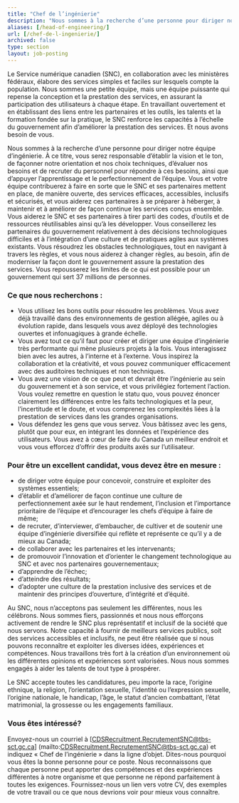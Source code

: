 ```yaml
---
title: "Chef de l’ingénierie"
description: "Nous sommes à la recherche d’une personne pour diriger notre équipe d’ingénierie. À ce titre, vous serez responsable d’établir la vision et le ton, de façonner notre orientation et nos choix techniques, d’évaluer nos besoins et de recruter du personnel pour répondre à ces besoins, ainsi que d’appuyer l’apprentissage et le perfectionnement de l’équipe."
aliases: [/head-of-engineering/]
url: [/chef-de-l-ingenierie/]
archived: false
type: section
layout: job-posting
---
```

Le Service numérique canadien (SNC), en collaboration avec les ministères fédéraux, élabore des services simples et faciles sur lesquels compte la population. Nous sommes une petite équipe, mais une équipe puissante qui repense la conception et la prestation des services, en assurant la participation des utilisateurs à chaque étape. En travaillant ouvertement et en établissant des liens entre les partenaires et les outils, les talents et la formation fondée sur la pratique, le SNC renforce les capacités à l’échelle du gouvernement afin d’améliorer la prestation des services. Et nous avons besoin de vous.

Nous sommes à la recherche d’une personne pour diriger notre équipe d’ingénierie. À ce titre, vous serez responsable d’établir la vision et le ton, de façonner notre orientation et nos choix techniques, d’évaluer nos besoins et de recruter du personnel pour répondre à ces besoins, ainsi que d’appuyer l’apprentissage et le perfectionnement de l’équipe. Vous et votre équipe contribuerez à faire en sorte que le SNC et ses partenaires mettent en place, de manière ouverte, des services efficaces, accessibles, inclusifs et sécurisés, et vous aiderez ces partenaires à se préparer à héberger, à maintenir et à améliorer de façon continue les services conçus ensemble. Vous aiderez le SNC et ses partenaires à tirer parti des codes, d’outils et de ressources réutilisables ainsi qu’à les développer. Vous conseillerez les partenaires du gouvernement relativement à des décisions technologiques difficiles et à l’intégration d’une culture et de pratiques agiles aux systèmes existants. Vous résoudrez les obstacles technologiques, tout en navigant à travers les règles, et vous nous aiderez à changer règles, au besoin, afin de moderniser la façon dont le gouvernement assure la prestation des services. Vous repousserez les limites de ce qui est possible pour un gouvernement qui sert 37 millions de personnes.

### Ce que nous recherchons&nbsp;:

* Vous utilisez les bons outils pour résoudre les problèmes. Vous avez déjà travaillé dans des environnements de gestion allégée, agiles ou à évolution rapide, dans lesquels vous avez déployé des technologies ouvertes et infonuagiques à grande échelle.
* Vous avez tout ce qu’il faut pour créer et diriger une équipe d’ingénierie très performante qui mène plusieurs projets à la fois. Vous interagissez bien avec les autres, à l’interne et à l’externe. Vous inspirez la collaboration et la créativité, et vous pouvez communiquer efficacement avec des auditoires techniques et non techniques.
* Vous avez une vision de ce que peut et devrait être l’ingénierie au sein du gouvernement et à son service, et vous privilégiez fortement l’action. Vous voulez remettre en question le statu quo, vous pouvez énoncer clairement les différences entre les faits technologiques et la peur, l’incertitude et le doute, et vous comprenez les complexités liées à la prestation de services dans les grandes organisations.
* Vous défendez les gens que vous servez. Vous bâtissez avec les gens, plutôt que pour eux, en intégrant les données et l’expérience des utilisateurs. Vous avez à cœur de faire du Canada un meilleur endroit et vous vous efforcez d’offrir des produits axés sur l’utilisateur.
	
### Pour être un excellent candidat, vous devez être en mesure&nbsp;:
	
* de diriger votre équipe pour concevoir, construire et exploiter des systèmes essentiels;
* d’établir et d’améliorer de façon continue une culture de perfectionnement axée sur le haut rendement, l’inclusion et l’importance prioritaire de l’équipe et d’encourager les chefs d’équipe à faire de même;
* de recruter, d’interviewer, d’embaucher, de cultiver et de soutenir une équipe d’ingénierie diversifiée qui reflète et représente ce qu’il y a de mieux au Canada;
* de collaborer avec les partenaires et les intervenants;
* de promouvoir l’innovation et d’orienter le changement technologique au SNC et avec nos partenaires gouvernementaux;
* d’apprendre de l’échec;
* d’atteindre des résultats;
* d’adopter une culture de la prestation inclusive des services et de maintenir des principes d’ouverture, d’intégrité et d’équité.
	
Au SNC, nous n’acceptons pas seulement les différentes, nous les célébrons. Nous sommes fiers, passionnés et nous nous efforçons activement de rendre le SNC plus représentatif et inclusif de la société que nous servons. Notre capacité à fournir de meilleurs services publics, soit des services accessibles et inclusifs, ne peut être réalisée que si nous pouvons reconnaître et exploiter les diverses idées, expériences et compétences. Nous travaillons très fort à la création d’un environnement où les différentes opinions et expériences sont valorisées. Nous nous sommes engagés à aider les talents de tout type à prospérer.
	
Le SNC accepte toutes les candidatures, peu importe la race, l’origine ethnique, la religion, l’orientation sexuelle, l’identité ou l’expression sexuelle, l’origine nationale, le handicap, l’âge, le statut d’ancien combattant, l’état matrimonial, la grossesse ou les engagements familiaux.
	
### Vous êtes intéressé?
	
Envoyez-nous un courriel à [CDSRecruitment.RecrutementSNC@tbs-sct.gc.ca] (mailto:CDSRecruitment.RecrutementSNC@tbs-sct.gc.ca) et indiquez « Chef de l’ingénierie » dans la ligne d’objet. Dites-nous pourquoi vous êtes la bonne personne pour ce poste. Nous reconnaissons que chaque personne peut apporter des compétences et des expériences différentes à notre organisme et que personne ne répond parfaitement à toutes les exigences. Fournissez-nous un lien vers votre CV, des exemples de votre travail ou ce que nous devrions voir pour mieux vous connaître.
